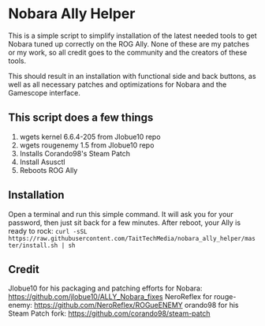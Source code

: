 # Nobara Ally Helper
This is a simple script to simplify installation of the latest needed tools to get Nobara tuned up correctly on the ROG Ally. None of these are my patches or my work, so all credit goes to the community and the creators of these tools.

This should result in an installation with functional side and back buttons, as well as all necessary patches and optimizations for Nobara and the Gamescope interface.

## This script does a few things
1) wgets kernel 6.6.4-205 from Jlobue10 repo
2) wgets rougenemy 1.5 from Jlobue10 repo
3) Installs Corando98's Steam Patch
4) Install Asusctl
5) Reboots ROG Ally

## Installation
Open a terminal and run this simple command. It will ask you for your password, then just sit back for a few minutes. After reboot, your Ally is ready to rock: 
    `curl -sSL https://raw.githubusercontent.com/TaitTechMedia/nobara_ally_helper/master/install.sh | sh`

## Credit
Jlobue10 for his packaging and patching efforts for Nobara: https://github.com/jlobue10/ALLY_Nobara_fixes
NeroReflex for rouge-enemy: https://github.com/NeroReflex/ROGueENEMY
orando98 for his Steam Patch fork: https://github.com/corando98/steam-patch